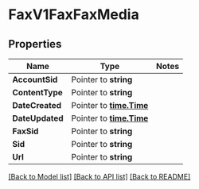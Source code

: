 # FaxV1FaxFaxMedia

## Properties
Name | Type | Notes
------------ | ------------- | -------------
**AccountSid** | Pointer to **string** | 
**ContentType** | Pointer to **string** | 
**DateCreated** | Pointer to [**time.Time**](time.Time.md) | 
**DateUpdated** | Pointer to [**time.Time**](time.Time.md) | 
**FaxSid** | Pointer to **string** | 
**Sid** | Pointer to **string** | 
**Url** | Pointer to **string** | 

[[Back to Model list]](../README.md#documentation-for-models) [[Back to API list]](../README.md#documentation-for-api-endpoints) [[Back to README]](../README.md)


